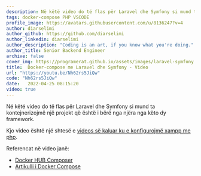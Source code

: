 ```yaml
---
description: Në këtë video do të flas për Laravel dhe Symfony si mund ta kontejnerizojmë një projekt që është i bërë nga njëra nga këto dy framework.
tags: docker-compose PHP VSCODE
profile_image: https://avatars.githubusercontent.com/u/8136247?v=4
author: diarselimi
author_github: https://github.com/diarselimi
author_linkedin: diarselimi
author_description: "Coding is an art, if you know what you're doing."
author_title: Senior Backend Engineer
archive: false
cover_img: https://programerat.github.io/assets/images/laravel-symfony.jpg
title:  Docker-compose me Laravel dhe Symfony - Video
url: "https://youtu.be/Nh62rs5JiQw"
code: "Nh62rs5JiQw"
date:   2022-04-25 08:15:20
video: true
---
```


Në këtë video do të flas për Laravel dhe Symfony si mund ta kontejnerizojmë një projekt që është i bërë nga njëra nga këto dy framework.

Kjo video është një shtesë e [videos së kaluar ku e konfigurojmë xampp me php](https://programerat.github.io/2022/04/si-ta-paketoni-nje-php-me-docker-compose).

Referencat në video janë:
 * [Docker HUB Composer](https://hub.docker.com/_/composer)
 * [Artikulli i Docker Compose](https://programerat.github.io/2022/04/si-ta-paketoni-nje-php-me-docker-compose)



   




